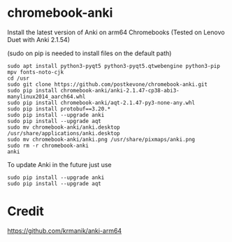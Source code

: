 # chromebook-anki
Install the latest version of Anki on arm64 Chromebooks (Tested on Lenovo Duet with Anki 2.1.54)


(sudo on pip is needed to install files on the default path)


```
sudo apt install python3-pyqt5 python3-pyqt5.qtwebengine python3-pip mpv fonts-noto-cjk
cd /usr
sudo git clone https://github.com/postkevone/chromebook-anki.git
sudo pip install chromebook-anki/anki-2.1.47-cp38-abi3-manylinux2014_aarch64.whl
sudo pip install chromebook-anki/aqt-2.1.47-py3-none-any.whl
sudo pip install protobuf==3.20.*
sudo pip install --upgrade anki
sudo pip install --upgrade aqt
sudo mv chromebook-anki/anki.desktop /usr/share/applications/anki.desktop
sudo mv chromebook-anki/anki.png /usr/share/pixmaps/anki.png
sudo rm -r chromebook-anki
anki
```


To update Anki in the future just use


```
sudo pip install --upgrade anki
sudo pip install --upgrade aqt
```


# Credit


https://github.com/krmanik/anki-arm64
